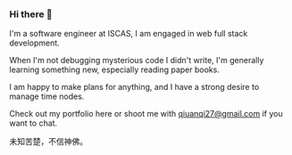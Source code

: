 ### Hi there 👋

I'm a software engineer at ISCAS, I am engaged in web full stack development.

When I'm not debugging mysterious code I didn't write, I'm generally learning something new, especially reading paper books. 

I am happy to make plans for anything, and I have a strong desire to manage time nodes.

Check out my portfolio here or shoot me with qiuanqi27@gmail.com if you want to chat.

未知苦楚，不信神佛。

<!--
**angelQ95/angelQ95** is a ✨ _special_ ✨ repository because its `README.md` (this file) appears on your GitHub profile.

Here are some ideas to get you started:

- 🔭 I’m currently working on ...
- 🌱 I’m currently learning ...
- 👯 I’m looking to collaborate on ...
- 🤔 I’m looking for help with ...
- 💬 Ask me about ...
- 📫 How to reach me: ...
- 😄 Pronouns: ...
- ⚡ Fun fact: ...
-->
